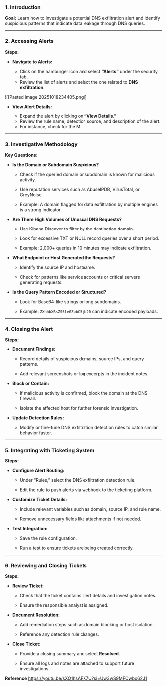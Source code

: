### 1. Introduction

**Goal:** Learn how to investigate a potential DNS exfiltration alert and identify suspicious patterns that indicate data leakage through DNS queries.

---

### 2. Accessing Alerts

**Steps:**

- **Navigate to Alerts:**
    
    - Click on the hamburger icon and select **“Alerts”** under the security tab.
    - Review the list of alerts and select the one related to **DNS exfiltration**.

![[Pasted image 20251018234405.png]]
- **View Alert Details:**
    
    - Expand the alert by clicking on **“View Details.”**
    - Review the rule name, detection source, and description of the alert.
    - For instance, check for the M




---

### 3. Investigative Methodology

**Key Questions:**

- **Is the Domain or Subdomain Suspicious?**
    
    - Check if the queried domain or subdomain is known for malicious activity.
        
    - Use reputation services such as AbuseIPDB, VirusTotal, or GreyNoise.
        
    - Example: A domain flagged for data exfiltration by multiple engines is a strong indicator.
        
- **Are There High Volumes of Unusual DNS Requests?**
    
    - Use Kibana Discover to filter by the destination domain.
        
    - Look for excessive TXT or NULL record queries over a short period.
        
    - Example: 2,000+ queries in 10 minutes may indicate exfiltration.
        
- **What Endpoint or Host Generated the Requests?**
    
    - Identify the source IP and hostname.
        
    - Check for patterns like service accounts or critical servers generating requests.
        
- **Is the Query Pattern Encoded or Structured?**
    
    - Look for Base64-like strings or long subdomains.
        
    - Example: `ZXhhbXBsZS5leGZpbC5jb20` can indicate encoded payloads.
        

---

### 4. Closing the Alert

**Steps:**

- **Document Findings:**
    
    - Record details of suspicious domains, source IPs, and query patterns.
        
    - Add relevant screenshots or log excerpts in the incident notes.
        
- **Block or Contain:**
    
    - If malicious activity is confirmed, block the domain at the DNS firewall.
        
    - Isolate the affected host for further forensic investigation.
        
- **Update Detection Rules:**
    
    - Modify or fine-tune DNS exfiltration detection rules to catch similar behavior faster.
        

---

### 5. Integrating with Ticketing System

**Steps:**

- **Configure Alert Routing:**
    
    - Under “Rules,” select the DNS exfiltration detection rule.
        
    - Edit the rule to push alerts via webhook to the ticketing platform.
        
- **Customize Ticket Details:**
    
    - Include relevant variables such as domain, source IP, and rule name.
        
    - Remove unnecessary fields like attachments if not needed.
        
- **Test Integration:**
    
    - Save the rule configuration.
        
    - Run a test to ensure tickets are being created correctly.
        

---

### 6. Reviewing and Closing Tickets

**Steps:**

- **Review Ticket:**
    
    - Check that the ticket contains alert details and investigation notes.
        
    - Ensure the responsible analyst is assigned.
        
- **Document Resolution:**
    
    - Add remediation steps such as domain blocking or host isolation.
        
    - Reference any detection rule changes.
        
- **Close Ticket:**
    
    - Provide a closing summary and select **Resolved**.
        
    - Ensure all logs and notes are attached to support future investigations.

**Reference**
https://youtu.be/sXQ1hsAFX7U?si=Uw3wS9MFCwbo62J1